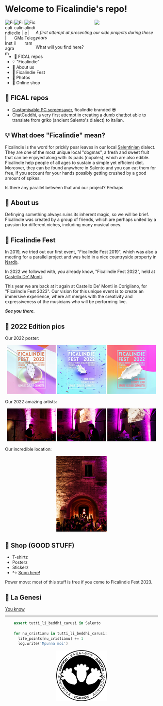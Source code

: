<p align="center">
  
  # Welcome to Ficalindie's repo!
  <a href="https://www.instagram.com/ficalindie/">
    <img align="left" src="https://raw.githubusercontent.com/yushi1007/yushi1007/main/images/instagram.svg" alt="Ficalindie | Instagram" width="30px"/>
  </a>
  <a href="mailto:ficalindiefest@gmail.com">
    <img align="left" src="https://upload.wikimedia.org/wikipedia/commons/7/7e/Gmail_icon_%282020%29.svg" alt="Ficalindie | GMail" width="34px"/>
  </a>
  <a href="https://t.me/ficalindiefest">
    <img align="left" src="https://img.icons8.com/?size=512&id=63306&format=png" alt="Ficalindie | Telegram" width="37px"/>
  </a>
</p>

  <p align="center">
    <img src="https://media.giphy.com/media/v1.Y2lkPTc5MGI3NjExOG91OTJjdGs3bTR1bnoxZWoyMGpscHl6am90NTg5YXkzZnB3cXFyYiZlcD12MV9pbnRlcm5hbF9naWZfYnlfaWQmY3Q9Zw/fuJpMdkQhWr4tnz58N/giphy.gif" width="40%"/>
  </p>
  
  _A first attempt at presenting our side projects during these years_
  
  What will you find here?
  * 🤖 FICAL repos
  * 💡 "Ficalindie"
  * 🌵 About us
  * 🌠 Ficalindie Fest
  * 📸 Photos
  * 👕 Online shop

  ## 🤖 FICAL repos 
  * [Customisable PC screensaver](https://github.com/ficalindie/ficalindie_screensaver/tree/main), ficalindie branded 😎
  * [ChatCuddhi](https://github.com/ficalindie/ChatCuddhi), a very first attempt in creating a dumb chatbot able to translate from griko (ancient Salento's dialect) to italian.


  ## 💡 What does "Ficalindie" mean?
  Ficalindie is the word for prickly pear leaves in our local [Salentinian](https://en.wikipedia.org/wiki/Salento) dialect. They are one of the most unique local "dogmas", 
  a fresh and sweet fruit that can be enjoyed along with its pads (nopales), which are also edible. Ficalindie help people of all ages to sustain a simple yet efficient diet. Moreover, they can be found anywhere in Salento and you can eat them for free, if you account for your hands possibly getting crushed by a good amount of spikes. 
  
  Is there any parallel between that and our project? Perhaps.
  
  ## 🌵 About us
  Definying something always ruins its inherent magic, so we will be brief. Ficalindie was created by a group of friends, which are perhaps united by a passion for different niches, including many musical ones.
  
  ## 🌠 Ficalindie Fest
  In 2019, we tried out our first event, "Ficalindie Fest 2019", which was also a meeting for a parallel project and was held in a nice countryside property in [Nardò](https://en.wikipedia.org/wiki/Nard%C3%B2). 
  
  In 2022 we followed with, you already know, "Ficalindie Fest 2022", held at [Castello De' Monti](https://www.beniculturalionline.it/location-4663_Castello-De%E2%80%99-Monti-.php).
  
  This year we are back at it again at Castello De' Monti in Corigliano, for "Ficalindie Fest 2023".
  Our vision for this unique event is to create an immersive experience, where art merges with the creativity and expressiveness of the musicians who will be performing live. 

  **_See you there._**

  ## 🌆 2022 Edition pics
  Our 2022 poster:
  <p align="center">
    <img src="./img/locandina1.jpg" width="32%" />
    <img src="./img/locandina2.jpg" width="32%" /> 
    <img src="./img/locandina3.jpg" width="32%" />
  </p>
  
  Our 2022 amazing artists:
  <p align="center">
    <img src="./img/fs.png" width="32%" />
    <img src="./img/ms.jpg" width="32%" /> 
    <img src="./img/mn.jpg" width="32%" />
  </p>
  
  Our incredible location:
  <p align="center">
    <img src="./img/background.jpg" width="33%"
  </p>
  
  ## 🛒 Shop (GOOD STUFF)
  * T-shirtz
  * Posterz
  * Stickerz
  * ↪️ [Soon here!](http://ficalindie.bigcartel.com)

  Power move: most of this stuff is free if you come to Ficalindie Fest 2023.

  ## 🌇 La Genesi
  [You know](https://www.youtube.com/watch?v=VrIq0mzVn98&ab_channel=Salento420)


-----------------------------------------------------
```python
    assert tutti_li_beddhi_carusi in Salento
    
    for nu_cristianu in tutti_li_beddhi_carusi:
      life_points[nu_cristianu] += 1
      log.write('Mpunna moi')
```
<p align="center">
    <img src="./img/logo_black.png" width="33%" />
  </p>
